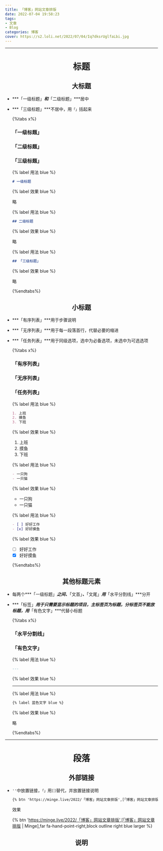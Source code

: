 ```yaml
---
title: 「博客」网站文章排版
date: 2022-07-04 19:58:23
tags: 
- 文章
- Blog
categories: 博客
cover: https://s2.loli.net/2022/07/04/Iq7dksrUglfaLbi.jpg 
---
```


---

# <center>标题

## <center>大标题

- ***「一级标题」***和***「二级标题」***居中

- ***「三级标题」***不居中，用`「」`括起来

  {%tabs x%}

  <!--tab 大标题-->

  ### 「一级标题」

  ### 「二级标题」

  ### 「三级标题」

  <!--endtab-->

  <!--tab 一级标题-->

  {% label 用法 blue %}

  ~~~markdown
  # 一级标题
  ~~~

  {% label 效果 blue %}

  略

  <!--endtab-->

  <!--tab 二级标题-->

  {% label 用法 blue %}

  ~~~markdown
  ## 二级标题
  ~~~

  {% label 效果 blue %}

  略

  <!--endtab-->

  <!--tab 三级标题-->

  {% label 用法 blue %}

  ~~~markdown
  ## 「三级标题」
  ~~~

  {% label 效果 blue %}

  略

  <!--endtab-->

  {%endtabs%}

## <center>小标题

- ***「有序列表」***用于步骤说明

- ***「无序列表」***用于每一段落首行，代替必要的缩进

- ***「任务列表」***用于同级选项，选中为必备选项，未选中为可选选项

  {%tabs x%}

  <!--tab 小标题-->

  ### 「有序列表」

  ### 「无序列表」

  ### 「任务列表」

  <!--endtab-->

  <!--tab 有序列表-->

  {% label 用法 blue %}

  ~~~markdown
  1. 上班
  2. 摸鱼
  3. 下班
  ~~~

  {% label 效果 blue %}

  1. 上班
  2. 摸鱼
  3. 下班

  <!--endtab-->

  <!--tab 无序列表-->

  {% label 用法 blue %}

  ~~~markdown
  - 一只狗
  - 一只猫
  ~~~

  {% label 效果 blue %}

  - 一只狗
  - 一只猫

  <!--endtab-->

  <!--tab 任务列表-->

  {% label 用法 blue %}

  ~~~markdown
  - [ ] 好好工作
  - [x] 好好摸鱼
  ~~~
  
  {% label 效果 blue %}
  
  - [ ] 好好工作
  - [x] 好好摸鱼

  <!--endtab-->
  
  {%endtabs%}

## <center>其他标题元素

- 每两个***「一级标题」***之间、***「文首」***、***「文尾」***用***「水平分割线」***分开

- ***「标签」***用于只需要显示标题的项目，主标签页为标题，分标签页不能放标题，用***「有色文字」***代替小标题

  {%tabs x%}

  <!--tab 其他标题元素-->

  ### 「水平分割线」

  ### 「有色文字」

  <!--endtab-->

  <!--tab 水平分割线-->

  {% label 用法 blue %}

  ~~~markdown
  ---
  ~~~

  {% label 效果 blue %}

  ---

  <!--endtab-->

  <!--tab 有色文字-->

  {% label 用法 blue %}

  ~~~markdown
  {% label 蓝色文字 blue %}
  ~~~

  {% label 效果 blue %}

  略

  <!--endtab-->

  {%endtabs%}

---

# <center>段落

## <center>外部链接

- `''`中放置链接，`「」`用`[]`替代，并放置链接说明

  ~~~markdown
  {% btn 'https://minge.live/2022/「博客」网站文章排版',[「博客」网站文章排版 | Minge],far fa-hand-point-right,block outline right blue larger %}
  ~~~

  效果

  {% btn 'https://minge.live/2022/「博客」网站文章排版',[「博客」网站文章排版 | Minge],far fa-hand-point-right,block outline right blue larger %}

## <center>说明
